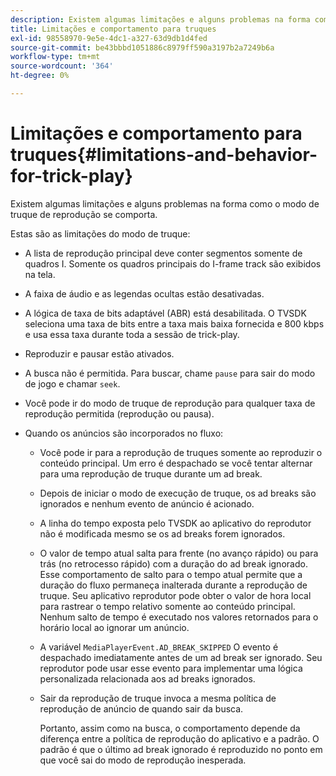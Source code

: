 ```yaml
---
description: Existem algumas limitações e alguns problemas na forma como o modo de truque de reprodução se comporta.
title: Limitações e comportamento para truques
exl-id: 98558970-9e5e-4dc1-a327-63d9db1d4fed
source-git-commit: be43bbbd1051886c8979ff590a3197b2a7249b6a
workflow-type: tm+mt
source-wordcount: '364'
ht-degree: 0%

---
```


# Limitações e comportamento para truques{#limitations-and-behavior-for-trick-play}

Existem algumas limitações e alguns problemas na forma como o modo de truque de reprodução se comporta.

<!--<a id="section_8B88E281A0FA4661B4C2C70A0ABED57C"></a>-->

Estas são as limitações do modo de truque:

* A lista de reprodução principal deve conter segmentos somente de quadros I. Somente os quadros principais do I-frame track são exibidos na tela.
* A faixa de áudio e as legendas ocultas estão desativadas.
* A lógica de taxa de bits adaptável (ABR) está desabilitada. O TVSDK seleciona uma taxa de bits entre a taxa mais baixa fornecida e 800 kbps e usa essa taxa durante toda a sessão de trick-play.
* Reproduzir e pausar estão ativados.
* A busca não é permitida. Para buscar, chame `pause` para sair do modo de jogo e chamar `seek`.

* Você pode ir do modo de truque de reprodução para qualquer taxa de reprodução permitida (reprodução ou pausa).
* Quando os anúncios são incorporados no fluxo:

   * Você pode ir para a reprodução de truques somente ao reproduzir o conteúdo principal. Um erro é despachado se você tentar alternar para uma reprodução de truque durante um ad break.
   * Depois de iniciar o modo de execução de truque, os ad breaks são ignorados e nenhum evento de anúncio é acionado.
   * A linha do tempo exposta pelo TVSDK ao aplicativo do reprodutor não é modificada mesmo se os ad breaks forem ignorados.
   * O valor de tempo atual salta para frente (no avanço rápido) ou para trás (no retrocesso rápido) com a duração do ad break ignorado. Esse comportamento de salto para o tempo atual permite que a duração do fluxo permaneça inalterada durante a reprodução de truque. Seu aplicativo reprodutor pode obter o valor de hora local para rastrear o tempo relativo somente ao conteúdo principal. Nenhum salto de tempo é executado nos valores retornados para o horário local ao ignorar um anúncio.
   * A variável `MediaPlayerEvent.AD_BREAK_SKIPPED` O evento é despachado imediatamente antes de um ad break ser ignorado. Seu reprodutor pode usar esse evento para implementar uma lógica personalizada relacionada aos ad breaks ignorados.
   * Sair da reprodução de truque invoca a mesma política de reprodução de anúncio de quando sair da busca.

      Portanto, assim como na busca, o comportamento depende da diferença entre a política de reprodução do aplicativo e a padrão. O padrão é que o último ad break ignorado é reproduzido no ponto em que você sai do modo de reprodução inesperada.

